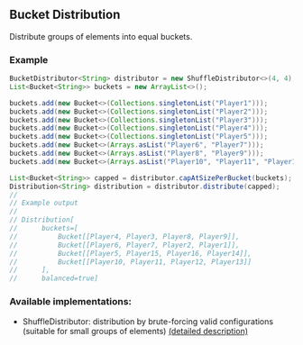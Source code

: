 Bucket Distribution
---
Distribute groups of elements into equal buckets.

### Example

```java
BucketDistributor<String> distributor = new ShuffleDistributor<>(4, 4);
List<Bucket<String>> buckets = new ArrayList<>();

buckets.add(new Bucket<>(Collections.singletonList("Player1")));
buckets.add(new Bucket<>(Collections.singletonList("Player2")));
buckets.add(new Bucket<>(Collections.singletonList("Player3")));
buckets.add(new Bucket<>(Collections.singletonList("Player4")));
buckets.add(new Bucket<>(Collections.singletonList("Player5")));
buckets.add(new Bucket<>(Arrays.asList("Player6", "Player7")));
buckets.add(new Bucket<>(Arrays.asList("Player8", "Player9")));
buckets.add(new Bucket<>(Arrays.asList("Player10", "Player11", "Player12", "Player13", "Player14", "Player15", "Player16")));

List<Bucket<String>> capped = distributor.capAtSizePerBucket(buckets);
Distribution<String> distribution = distributor.distribute(capped);
//
// Example output
//
// Distribution[
//      buckets=[
//          Bucket[[Player4, Player3, Player8, Player9]],
//          Bucket[[Player6, Player7, Player2, Player1]],
//          Bucket[[Player5, Player15, Player16, Player14]],
//          Bucket[[Player10, Player11, Player12, Player13]]
//      ],
//      balanced=true]
```

### Available implementations:

- ShuffleDistributor: distribution by brute-forcing valid configurations (suitable for small groups of elements)
  [(detailed description)](https://github.com/OkaeriPoland/bucket-distribution/blob/master/src/main/java/eu/okaeri/bdistribution/impl/ShuffleDistributor.java#L11-L26)
